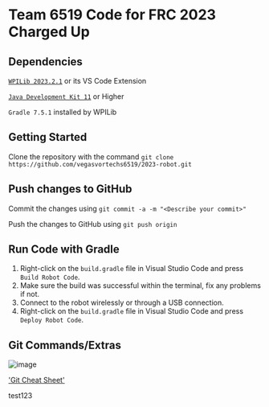 # Team 6519 Code for FRC 2023 Charged Up

## Dependencies
[`WPILib 2023.2.1`](https://github.com/wpilibsuite/allwpilib/releases/tag/v2023.2.1) or its VS Code Extension

[`Java Development Kit 11`](https://www.oracle.com/java/technologies/downloads/#java11) or Higher

`Gradle 7.5.1` installed by WPILib

## Getting Started
Clone the repository with the command `git clone https://github.com/vegasvortechs6519/2023-robot.git`

## Push changes to GitHub
Commit the changes using `git commit -a -m "<Describe your commit>"`

Push the changes to GitHub using `git push origin`

## Run Code with Gradle
1. Right-click on the `build.gradle` file in Visual Studio Code and press `Build Robot Code`.
2. Make sure the build was successful within the terminal, fix any problems if not.
3. Connect to the robot wirelessly or through a USB connection.
4. Right-click on the `build.gradle` file in Visual Studio Code and press `Deploy Robot Code`.

## Git Commands/Extras
![image](https://user-images.githubusercontent.com/30357859/215880660-1ce80583-4bea-488b-b3c1-4a2528101946.png)

['Git Cheat Sheet'](https://education.github.com/git-cheat-sheet-education.pdf)

test123